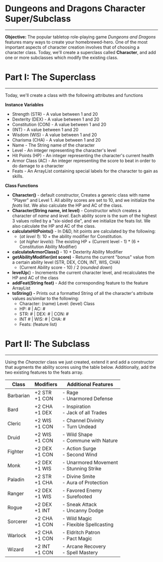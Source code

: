 # Dungeons and Dragons Character Super/Subclass
___
**Objective:** The popular tabletop role-playing game *Dungeons and Dragons* features many ways to create your homebrewed-hero. One of the most important aspects of character creation involves that of choosing a character class. Today, we'll create a superclass called **Character**, and add one or more subclasses which modify the existing class.

# Part I: The Superclass
___
Today, we'll create a class with the following attributes and functions

**Instance Variables**
- Strength (STR) - A value between 1 and 20
- Dexterity (DEX) - A value between 1 and 20
- Constitution (CON) - A value between 1 and 20
-   (INT) - A value between 1 and 20
- Wisdom (WIS) - A value between 1 and 20
- Charisma (CHA) - A value between 1 and 20
- Name - The String name of the character
- Level - An integer representing the character's level
- Hit Points (HP) - An integer representing the character's current health
- Armor Class (AC) - An integer representing the score to beat in order to do damage to a character
- Feats - An ArrayList containing special labels for the character to gain as skills.

**Class Functions**
- **Character()** - default constructor, Creates a generic class with name "Player" and Level 1. All ability scores are set to 10, and we initialize the *feats* list. We also calculate the HP and AC of the class.
- **Character(String name, int level)** - Constructor which creates a character of *name* and *level*. Each ability score is the sum of the highest 3 values rolled by a "six-sided die", and we initialize the feats list. We also calculate the HP and AC of the class.
- **calculateHitPoints()** - In D&D, hit points are calculated by the following:
	- (*at level 1*): 10 + the ability modifier for Constitution.
	- (*at higher levels*): The existing HP + (Current level - 1) * (6 + Constitution Ability Modifier)
- **calculateArmorClass()** - 10 + Dexterity Ability Modifier
- **getAbilityModifier(int score)** - Returns the current "bonus" value from a certain ability level (STR, DEX, CON, INT, WIS, CHA)
	- (Current Ability score - 10) / 2 (*rounded down*)
- **levelUp**() - Increments the current character level, and recalculates the HP and AC of the class
- **addFeat(String feat)** - Add the corresponding feature to the feature ArrayList
- **toString() -** Prints out a formatted String of all the character's attribute values as/similar to the following:
	- Character: (name) Level: (level) Class
	- HP: # | AC: #
	- STR: # | DEX: # | CON: #
	- INT # | WIS: # | CHA: #
	- Feats: (feature list)

# Part II: The Subclass
___
Using the *Character* class we just created, extend it and add a constructor that augments the ability scores using the table below. Additionally, add the two existing features to the feats array.

| Class     | Modifiers        | Additional Features                       |
| --------- | ---------------- | ----------------------------------------- |
| Barbarian | +2 STR<br>+1 CON | - Rage<br>- Unarmored Defense             |
| Bard      | +2 CHA<br>+1 DEX | - Inspiration<br>- Jack of all Trades     |
| Cleric    | +2 WIS<br>+1 CON | - Channel Divinity<br>- Turn Undead       |
| Druid     | +2 WIS<br>+1 CON | - Wild Shape<br>- Commune with Nature     |
| Fighter   | +2 DEX<br>+1 CON | - Action Surge<br>- Second Wind           |
| Monk      | +2 DEX<br>+1 WIS | - Unarmored Movement<br>- Stunning Strike |
| Paladin   | +2 STR<br>+1 CHA | - Divine Smite<br>- Aura of Protection    |
| Ranger    | +2 DEX<br>+1 WIS | - Favored Enemy<br>- Surefooted           |
| Rogue     | +2 DEX<br>+1 INT | - Sneak Attack<br>- Uncanny Dodge         |
| Sorcerer  | +2 CHA<br>+1 CON | - Wild Magic<br>- Flexible Spellcasting   |
| Warlock   | +2 CHA<br>+1 CON | - Eldritch Patron<br>- Pact Magic         |
| Wizard    | +2 INT<br>+1 CON | - Arcane Recovery<br>- Spell Mastery      |

